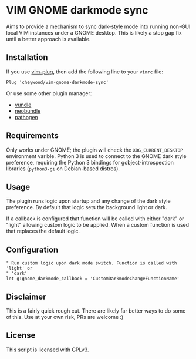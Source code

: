 # VIM GNOME darkmode sync

Aims to provide a mechanism to sync dark-style mode into running non-GUI local
VIM instances under a GNOME desktop. This is likely a stop gap fix until a
better approach is available.

## Installation

If you use [vim-plug](https://github.com/junegunn/vim-plug), then add the
following line to your `vimrc` file:

```vim
Plug 'cheywood/vim-gnome-darkmode-sync'
```

Or use some other plugin manager:
- [vundle](https://github.com/gmarik/vundle)
- [neobundle](https://github.com/Shougo/neobundle.vim)
- [pathogen](https://github.com/tpope/vim-pathogen)

## Requirements

Only works under GNOME; the plugin will check the `XDG_CURRENT_DESKTOP` 
environment varible. Python 3 is used to connect to the GNOME dark style
preference, requiring the Python 3 bindings for gobject-introspection
libraries (`python3-gi` on Debian-based distros).

## Usage

The plugin runs logic upon startup and any change of the dark style preference.
By default that logic sets the background light or dark.

If a callback is configured that function will be called with either "dark" or
"light" allowing custom logic to be applied. When a custom function is used
that replaces the default logic.

## Configuration

```vim
" Run custom logic upon dark mode switch. Function is called with 'light' or 
" 'dark'
let g:gnome_darkmode_callback = 'CustomDarkmodeChangeFunctionName'
```

## Disclaimer

This is a fairly quick rough cut. There are likely far better ways to do some of
this. Use at your own risk, PRs are welcome :)

## License

This script is licensed with GPLv3.
